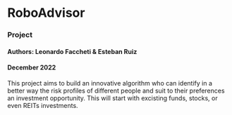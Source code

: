 # RoboAdvisor
### Project
#### Authors: Leonardo Faccheti & Esteban Ruiz
#### December 2022

This project aims to build an innovative algorithm who can identify in a better way the risk profiles of different people and suit to their preferences an investment opportunity. This will start with excisting funds, stocks, or even REITs investments.
